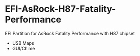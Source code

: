 # EFI-AsRock-H87-Fatality-Performance
EFI Partition for AsRock Fatality Performance with H87 chipset

- USB Maps
- GUI/Chime
